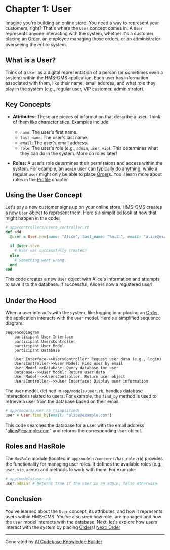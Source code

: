 # Chapter 1: User

Imagine you're building an online store. You need a way to represent your customers, right? That's where the `User` concept comes in.  A `User` represents anyone interacting with the system, whether it's a customer placing an [Order](02_order.md), an employee managing those orders, or an administrator overseeing the entire system.

## What is a User?

Think of a `User` as a digital representation of a person (or sometimes even a system) within the HMS-OMS application.  Each user has information associated with them, like their name, email address, and what role they play in the system (e.g., regular user, VIP customer, administrator).

## Key Concepts

* **Attributes:**  These are pieces of information that describe a user.  Think of them like characteristics.  Examples include:
    * `name`: The user's first name.
    * `last_name`: The user's last name.
    * `email`: The user's email address.
    * `role`: The user's role (e.g., `admin`, `user`, `vip`).  This determines what they can do in the system.  More on roles later!

* **Roles:** A user's role determines their permissions and access within the system. For example, an `admin` user can typically do anything, while a regular `user` might only be able to place [Order](02_order.md)s.  You'll learn more about roles in the [Profile](06_profile.md) chapter.

## Using the User Concept

Let's say a new customer signs up on your online store.  HMS-OMS creates a new `User` object to represent them.  Here's a simplified look at how that might happen in the code:

```ruby
# app/controllers/users_controller.rb
def add
  @user = User.new(name: "Alice", last_name: "Smith", email: "alice@example.com", role: "user")

  if @user.save
    # User was successfully created!
  else
    # Something went wrong.
  end
end
```

This code creates a new `User` object with Alice's information and attempts to save it to the database.  If successful, Alice is now a registered user!

## Under the Hood

When a user interacts with the system, like logging in or placing an [Order](02_order.md), the application interacts with the `User` model.  Here's a simplified sequence diagram:

```mermaid
sequenceDiagram
    participant User Interface
    participant UsersController
    participant User Model
    participant Database

    User Interface->>UsersController: Request user data (e.g., login)
    UsersController->>User Model: Find user by email
    User Model->>Database: Query database for user
    Database-->>User Model: Return user data
    User Model-->>UsersController: Return user object
    UsersController-->>User Interface: Display user information
```

The `User` model, defined in `app/models/user.rb`, handles database interactions related to users.  For example, the `find_by` method is used to retrieve a user from the database based on their email:

```ruby
# app/models/user.rb (simplified)
user = User.find_by(email: "alice@example.com")
```

This code searches the database for a user with the email address "alice@example.com" and returns the corresponding `User` object.

## Roles and HasRole

The `HasRole` module (located in `app/models/concerns/has_role.rb`) provides the functionality for managing user roles. It defines the available roles (e.g., `user`, `vip`, `admin`) and methods to work with them.  For example:

```ruby
# app/models/user.rb
user.admin? # Returns true if the user is an admin, false otherwise
```

## Conclusion

You've learned about the `User` concept, its attributes, and how it represents users within HMS-OMS.  You've also seen how roles are managed and how the `User` model interacts with the database.  Next, let's explore how users interact with the system by placing [Order](02_order.md)s!  [Next: Order](02_order.md)


---

Generated by [AI Codebase Knowledge Builder](https://github.com/The-Pocket/Tutorial-Codebase-Knowledge)